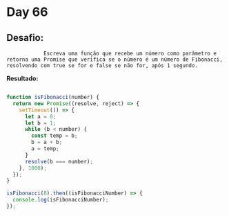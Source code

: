 # Day 66

## Desafio:

				Escreva uma função que recebe um número como parâmetro e retorna uma Promise que verifica se o número é um número de Fibonacci, resolvendo com true se for e false se não for, após 1 segundo.
        
**Resultado:**

```javascript

function isFibonacci(number) {
  return new Promise((resolve, reject) => {
    setTimeout(() => {
      let a = 0;
      let b = 1;
      while (b < number) {
        const temp = b;
        b = a + b;
        a = temp;
      }
      resolve(b === number);
    }, 1000);
  });
}

isFibonacci(8).then((isFibonacciNumber) => {
  console.log(isFibonacciNumber); 
});
